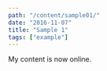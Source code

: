 ```yaml
---
path: "/content/sample01/"
date: "2016-11-07"
title: "Sample 1"
tags: ["example"]
---
```


My content is now online.
